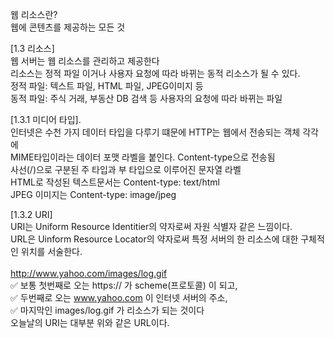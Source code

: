 웹 리소스란?<br>
웹에 콘텐츠를 제공하는 모든 것<br>

[1.3 리소스]<br>
웹 서버는 웹 리소스를 관리하고 제공한다<br>
리소스는 정적 파일 이거나 사용자 요청에 따라 바뀌는 동적 리소스가 될 수 있다.<br>
정적 파일: 텍스트 파일, HTML 파일, JPEG이미지 등<br>
동적 파일: 주식 거래, 부동산 DB 검색 등 사용자의 요청에 따라 바뀌는 파일<br>

[1.3.1 미디어 타입].<br>
인터넷은 수천 가지 데이터 타입을 다루기 떄문에 HTTP는 웹에서 전송되는 객체 각각에<br>
MIME타입이라는 데이터 포맷 라벨을 붙인다. Content-type으로 전송됨<br>
사선(/)으로 구분된 주 타입과 부 타입으로 이루어진 문자열 라벨<br>
HTML로 작성된 텍스트문서는 Content-type: text/html<br>
JPEG 이미지는 Content-type: image/jpeg<br>

[1.3.2 URI]<br>
URI는 Uniform Resource Identitier의 약자로써 자원 식별자 같은 느낌이다.<br>
URL은 Uinform Resource Locator의 약자로써 특정 서버의 한 리소스에 대한 구체적인 위치를 서술한다.<br>
<br>
http://www.yahoo.com/images/log.gif<br>
✅ 보통 첫번째로 오는 https:// 가 scheme(프로토콜) 이 되고,<br>
✅ 두번째로 오는 www.yahoo.com 이 인터넷 서버의 주소,<br>
✅ 마지막인 images/log.gif 가 리소스가 되는 것이다<br>
오늘날의 URI는 대부분 위와 같은 URL이다.<br>
